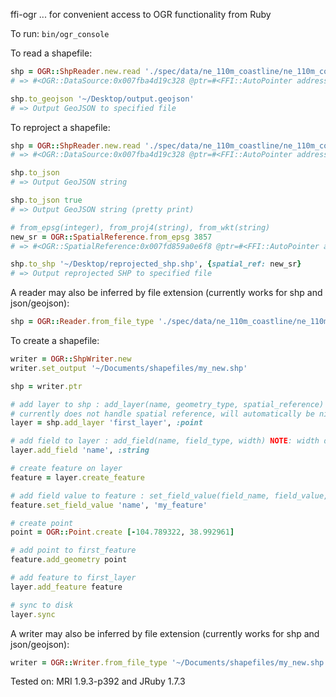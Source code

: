 ffi-ogr
... for convenient access to OGR functionality from Ruby

To run: `bin/ogr_console`

To read a shapefile:

```ruby
shp = OGR::ShpReader.new.read './spec/data/ne_110m_coastline/ne_110m_coastline.shp'
# => #<OGR::DataSource:0x007fba4d19c328 @ptr=#<FFI::AutoPointer address=0x007fba4c4cdc50>>

shp.to_geojson '~/Desktop/output.geojson'
# => Output GeoJSON to specified file
```

To reproject a shapefile:

```ruby
shp = OGR::ShpReader.new.read './spec/data/ne_110m_coastline/ne_110m_coastline.shp'
# => #<OGR::DataSource:0x007fba4d19c328 @ptr=#<FFI::AutoPointer address=0x007fba4c4cdc50>>

shp.to_json
# => Output GeoJSON string

shp.to_json true
# => Output GeoJSON string (pretty print)

# from_epsg(integer), from_proj4(string), from_wkt(string)
new_sr = OGR::SpatialReference.from_epsg 3857
# => #<OGR::SpatialReference:0x007fd859a0e6f8 @ptr=#<FFI::AutoPointer address=0x007fd85a11c100>>

shp.to_shp '~/Desktop/reprojected_shp.shp', {spatial_ref: new_sr}
# => Output reprojected SHP to specified file
```

A reader may also be inferred by file extension (currently works for shp and json/geojson):

```ruby
shp = OGR::Reader.from_file_type './spec/data/ne_110m_coastline/ne_110m_coastline.shp'
```

To create a shapefile:

```ruby
writer = OGR::ShpWriter.new
writer.set_output '~/Documents/shapefiles/my_new.shp'

shp = writer.ptr

# add layer to shp : add_layer(name, geometry_type, spatial_reference)
# currently does not handle spatial reference, will automatically be nil
layer = shp.add_layer 'first_layer', :point

# add field to layer : add_field(name, field_type, width) NOTE: width defaults to 32
layer.add_field 'name', :string

# create feature on layer
feature = layer.create_feature

# add field value to feature : set_field_value(field_name, field_value, field_type) NOTE: type can be inferred
feature.set_field_value 'name', 'my_feature'

# create point
point = OGR::Point.create [-104.789322, 38.992961]

# add point to first_feature
feature.add_geometry point

# add feature to first_layer
layer.add_feature feature

# sync to disk
layer.sync
```

A writer may also be inferred by file extension (currently works for shp and json/geojson):

```ruby
writer = OGR::Writer.from_file_type '~/Documents/shapefiles/my_new.shp'
```

Tested on: MRI 1.9.3-p392 and JRuby 1.7.3
